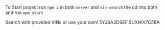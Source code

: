 To Start project
run `npm i` in both `server` and `vin-search` 
the cd into both and run `npm start`

Search with provided VINs or use your own!
5YJSA3DS*EF 
5UXWX7C5*BA
